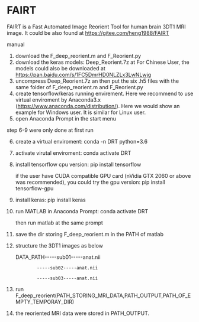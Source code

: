 # FAIRT
FAIRT is a Fast Automated Image Reorient Tool for human brain 3DT1 MRI image.
It could be also found at https://gitee.com/heng1988/FAIRT

manual
1) download the F_deep_reorient.m and F_Reorient.py
2) download the keras models:
   Deep_Reorient.7z at 
   For Chinese User, the models could also be downloaded at https://pan.baidu.com/s/1FC5DmrHD0NLZLx3LwNLwjg
3) uncompress Deep_Reorient.7z an then put the six .h5 files with the same folder of F_deep_reorient.m and F_Reorient.py
4) create tensorflow/keras running envirement. Here we recommend to use virtual enviroment by Anaconda3.x (https://www.anaconda.com/distribution/). Here we would show an example for Windows user. It is similar for Linux user.
5) open Anaconda Prompt in the start menu

step 6-9 were only done at first run

6) create a virtual enviroment: conda -n DRT python=3.6
7) activate virutal enviroment: conda activate DRT
8) install tensorflow cpu version: pip install tensorflow

   if the user have CUDA compatible GPU card (nVidia GTX 2060 or above was recommended), you could try the gpu version:
   pip install tensorflow-gpu
9) install keras: pip install keras

10) run MATLAB in Anaconda Prompt: conda activate DRT 

    then run matlab at the same prompt 
11) save the dir storing F_deep_reorient.m in the PATH of matlab
12) structure the 3DT1 images as below
    
    DATA_PATH-----sub01-----anat.nii
    
                -----sub02-----anat.nii
             
                -----sub03-----anat.nii
13) run F_deep_reorient(PATH_STORING_MRI_DATA,PATH_OUTPUT,PATH_OF_EMPTY_TEMPORAY_DIR)
14) the reoriented MRI data were stored in PATH_OUTPUT.
